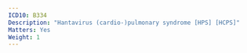 ```yaml
---
ICD10: B334
Description: "Hantavirus (cardio-)pulmonary syndrome [HPS] [HCPS]"
Matters: Yes
Weight: 1
---
```


